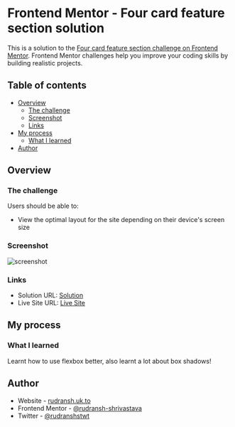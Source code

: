 # Frontend Mentor - Four card feature section solution

This is a solution to the [Four card feature section challenge on Frontend Mentor](https://www.frontendmentor.io/challenges/four-card-feature-section-weK1eFYK). Frontend Mentor challenges help you improve your coding skills by building realistic projects. 

## Table of contents

- [Overview](#overview)
  - [The challenge](#the-challenge)
  - [Screenshot](#screenshot)
  - [Links](#links)
- [My process](#my-process)
  - [What I learned](#what-i-learned)
- [Author](#author)

## Overview

### The challenge

Users should be able to:

- View the optimal layout for the site depending on their device's screen size

### Screenshot
![screenshot](https://github.com/rudransh-shrivastava/four-card-feature-section-page/assets/125893371/c5df56d4-4a31-4b55-9254-97e5c7e2a9d6)

### Links

- Solution URL: [Solution](https://github.com/rudransh-shrivastava/four-card-feature-section-page)
- Live Site URL: [Live Site](http://rudransh.uk.to/FourCards/index.html)

## My process

### What I learned

Learnt how to use flexbox better, also learnt a lot about box shadows!

## Author

- Website - [rudransh.uk.to](http://rudransh.uk.to)
- Frontend Mentor - [@rudransh-shrivastava](https://www.frontendmentor.io/profile/rudransh-shrivastava)
- Twitter - [@rudranshstwt](https://www.twitter.com/rudranshstwt)
